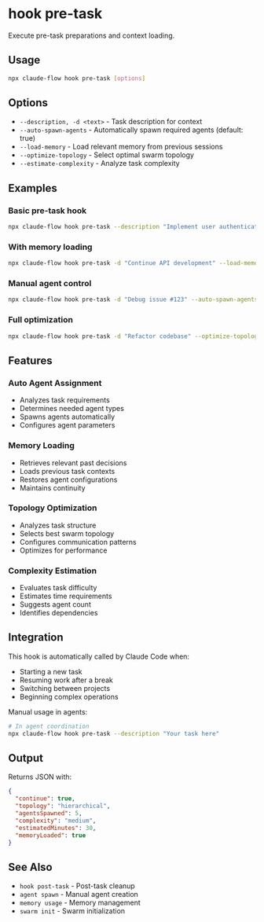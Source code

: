 # hook pre-task

Execute pre-task preparations and context loading.

## Usage

```bash
npx claude-flow hook pre-task [options]
```

## Options

- `--description, -d <text>` - Task description for context
- `--auto-spawn-agents` - Automatically spawn required agents (default: true)
- `--load-memory` - Load relevant memory from previous sessions
- `--optimize-topology` - Select optimal swarm topology
- `--estimate-complexity` - Analyze task complexity

## Examples

### Basic pre-task hook
```bash
npx claude-flow hook pre-task --description "Implement user authentication"
```

### With memory loading
```bash
npx claude-flow hook pre-task -d "Continue API development" --load-memory
```

### Manual agent control
```bash
npx claude-flow hook pre-task -d "Debug issue #123" --auto-spawn-agents false
```

### Full optimization
```bash
npx claude-flow hook pre-task -d "Refactor codebase" --optimize-topology --estimate-complexity
```

## Features

### Auto Agent Assignment
- Analyzes task requirements
- Determines needed agent types
- Spawns agents automatically
- Configures agent parameters

### Memory Loading
- Retrieves relevant past decisions
- Loads previous task contexts
- Restores agent configurations
- Maintains continuity

### Topology Optimization
- Analyzes task structure
- Selects best swarm topology
- Configures communication patterns
- Optimizes for performance

### Complexity Estimation
- Evaluates task difficulty
- Estimates time requirements
- Suggests agent count
- Identifies dependencies

## Integration

This hook is automatically called by Claude Code when:
- Starting a new task
- Resuming work after a break
- Switching between projects
- Beginning complex operations

Manual usage in agents:
```bash
# In agent coordination
npx claude-flow hook pre-task --description "Your task here"
```

## Output

Returns JSON with:
```json
{
  "continue": true,
  "topology": "hierarchical",
  "agentsSpawned": 5,
  "complexity": "medium",
  "estimatedMinutes": 30,
  "memoryLoaded": true
}
```

## See Also

- `hook post-task` - Post-task cleanup
- `agent spawn` - Manual agent creation
- `memory usage` - Memory management
- `swarm init` - Swarm initialization